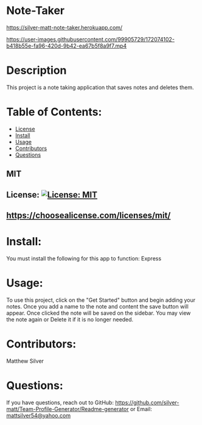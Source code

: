   # Note-Taker
  
https://silver-matt-note-taker.herokuapp.com/

https://user-images.githubusercontent.com/99905729/172074102-b418b55e-fa96-420d-9b42-ea67b5f8a9f7.mp4


  # Description 
  This project is a note taking application that saves notes and deletes them.

  # Table of Contents:
  * [License](#License)
  * [Install](#Install)
  * [Usage](#Usage)
  * [Contributors](#Contributors)
  * [Questions](#Questions)

  ## MIT
  ## License: [![License: MIT](https://img.shields.io/badge/License-MIT-yellow.svg)](https://opensource.org/licenses/MIT)
  ## https://choosealicense.com/licenses/mit/

  # Install:
  You must install the following for this app to function: Express

  # Usage:
 To use this project, click on the "Get Started" button and begin adding your notes. Once you add a name to the note and content the save button will appear. Once clicked the note will be saved on the sidebar. You may view the note again or Delete it if it is no longer needed.

  # Contributors:
  Matthew Silver

  # Questions:
  If you have questions, reach out to 
  GitHub: https://github.com/silver-matt/Team-Profile-Generator/Readme-generator
  or
  Email: mattsilver54@yahoo.com
